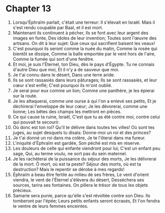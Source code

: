 # Chapter 13

1. Lorsqu'Éphraïm parlait, c'était une terreur: Il s'élevait en Israël. Mais il s'est rendu coupable par Baal, et il est mort.
2. Maintenant ils continuent à pécher, Ils se font avec leur argent des images en fonte, Des idoles de leur invention; Toutes sont l'œuvre des artisans. On dit à leur sujet: Que ceux qui sacrifient baisent les veaux!
3. C'est pourquoi ils seront comme la nuée du matin, Comme la rosée qui bientôt se dissipe, Comme la balle emportée par le vent hors de l'aire, Comme la fumée qui sort d'une fenêtre.
4. Et moi, je suis l'Éternel, ton Dieu, dès le pays d'Égypte. Tu ne connais d'autre Dieu que moi, Et il n'y a de sauveur que moi.
5. Je t'ai connu dans le désert, Dans une terre aride.
6. Ils se sont rassasiés dans leurs pâturages; Ils se sont rassasiés, et leur cœur s'est enflé; C'est pourquoi ils m'ont oublié.
7. Je serai pour eux comme un lion; Comme une panthère, je les épierai sur la route.
8. Je les attaquerai, comme une ourse à qui l'on a enlevé ses petits, Et je déchirerai l'enveloppe de leur cœur; Je les dévorerai, comme une lionne; Les bêtes des champs les mettront en pièces.
9. Ce qui cause ta ruine, Israël, C'est que tu as été contre moi, contre celui qui pouvait te secourir.
10. Où donc est ton roi? Qu'il te délivre dans toutes tes villes! Où sont tes juges, au sujet desquels tu disais: Donne-moi un roi et des princes?
11. Je t'ai donné un roi dans ma colère, Je te l'ôterai dans ma fureur.
12. L'iniquité d'Éphraïm est gardée, Son péché est mis en réserve.
13. Les douleurs de celle qui enfante viendront pour lui; C'est un enfant peu sage, Qui, au terme voulu, ne sort pas du sein maternel.
14. Je les rachèterai de la puissance du séjour des morts, Je les délivrerai de la mort. Ô mort, où est ta peste? Séjour des morts, où est ta destruction? Mais le repentir se dérobe à mes regards!
15. Éphraïm a beau être fertile au milieu de ses frères, Le vent d'orient viendra, le vent de l'Éternel s'élèvera du désert, Desséchera ses sources, tarira ses fontaines. On pillera le trésor de tous les objets précieux.
16. Samarie sera punie, parce qu'elle s'est révoltée contre son Dieu. Ils tomberont par l'épée; Leurs petits enfants seront écrasés, Et l'on fendra le ventre de leurs femmes enceintes.

